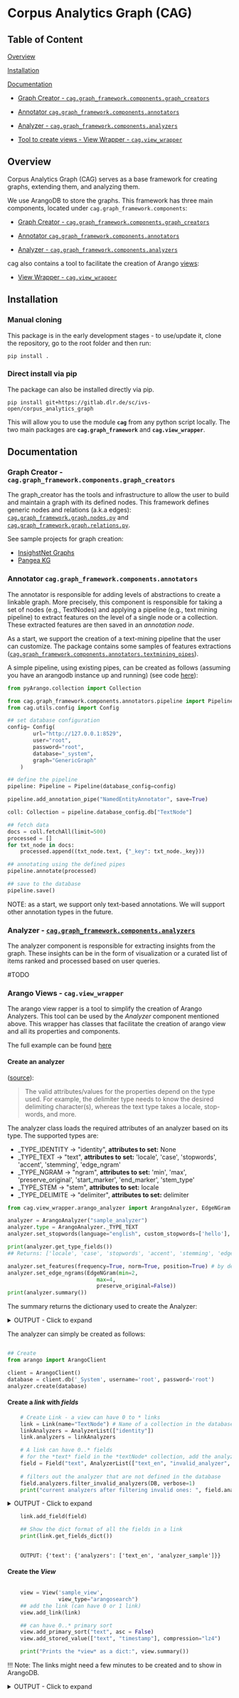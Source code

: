 # Corpus Analytics Graph (CAG)

## Table of Content

[Overview](#overview)

[Installation](#install)

[Documentation](#documentation)
  - [Graph Creator -  `cag.graph_framework.components.graph_creators` ](#graph_creator)
    
  - [Annotator `cag.graph_framework.components.annotators`](#annotator)

  - [Analyzer - `cag.graph_framework.components.analyzers`](#analyzer)

  - [Tool to create views - View Wrapper - `cag.view_wrapper`](#arango_view)

## Overview

<a name="overview"/>

Corpus Analytics Graph (CAG) serves as a base framework for creating graphs, extending them, and analyzing them.

We use ArangoDB to store the graphs. This framework has three main components, located under `cag.graph_framework.components`:

- [Graph Creator -  `cag.graph_framework.components.graph_creators` ](#graph_creator)
    
- [Annotator `cag.graph_framework.components.annotators`](#annotator)

- [Analyzer - `cag.graph_framework.components.analyzers`](#analyzer)

cag also contains a tool to facilitate the creation of Arango [views](https://www.arangodb.com/docs/stable/arangosearch-views.html):
- [View Wrapper - `cag.view_wrapper`](#arango_view)


## Installation

<a name="install"/>

### Manual cloning
This package is in the early development stages - to use/update it, clone the repository, go to the root folder and then run:

```
pip install .
```
### Direct install via pip 
The package can also be installed directly via pip.
```
pip install git+https://gitlab.dlr.de/sc/ivs-open/corpus_analytics_graph
```

This will allow you to use the module **`cag`** from any python script locally. The two main packages are **`cag.graph_framework`** and **`cag.view_wrapper`**.

## Documentation
<a name="documentation"/>

### Graph Creator -  `cag.graph_framework.components.graph_creators`

<a name="graph_creator"/>

The graph_creator has the tools and infrastructure to allow the user to build and maintain a graph with its defined nodes. This framework defines generic nodes and relations (a.k.a edges): [`cag.graph_framework.graph.nodes.py`](cag/graph_framework/graph/nodes.py) and [`cag.graph_framework.graph.relations.py`](cag/graph_framework/graph/relations.py).

See sample projects for graph creation:
- [InsighstNet Graphs](https://gitlab.dlr.de/insightsnet/inisightsnet_code/-/tree/main/insightsnet_graphs)
- [Pangea KG](https://gitlab.dlr.de/sc/ivs-open/pangaea-kg)


### Annotator `cag.graph_framework.components.annotators`
<a name="annotator"/>

The annotator is responsible for adding levels of abstractions to create a linkable graph. More precisely, this component is responsible for taking a set of nodes (e.g., TextNodes) and applying a pipeline (e.g., text mining pipeline) to extract features on the level of a single node or a collection. These extracted features are then saved in an *annotation node*.

As a start, we support the creation of a text-mining pipeline that the user can customize. The package contains some samples of features extractions ([`cag.graph_framework.components.annotators.textmining_pipes`](cag/graph_framework/components/annotators/textmining_pipes)). 

A simple pipeline, using existing pipes, can be created as follows (assuming you have an arangodb instance up and running) (see code [here](examples/annotation_example.py)):

```python
from pyArango.collection import Collection

from cag.graph_framework.components.annotators.pipeline import Pipeline
from cag.utils.config import Config

## set database configuration
config= Config(
        url="http://127.0.0.1:8529",
        user="root",
        password="root",
        database="_system",
        graph="GenericGraph"
    )

## define the pipeline
pipeline: Pipeline = Pipeline(database_config=config)

pipeline.add_annotation_pipe("NamedEntityAnnotator", save=True)

coll: Collection = pipeline.database_config.db["TextNode"]

## fetch data 
docs = coll.fetchAll(limit=500)
processed = []
for txt_node in docs:
    processed.append((txt_node.text, {"_key": txt_node._key}))

## annotating using the defined pipes
pipeline.annotate(processed)

## save to the database
pipeline.save()

```
NOTE: as a start, we support only text-based annotations. We will support other annotation types in the future.

### Analyzer - [`cag.graph_framework.components.analyzers`](cag/graph_framework/components/analyzers)
<a name="analyzer"/>
The analyzer component is responsible for extracting insights from the graph. These insights can be in the form of visualization or a curated list of items ranked and processed based on user queries.

#TODO

### Arango Views - **`cag.view_wrapper`**
<a name="arango_view"/>

The arango view rapper is a tool to simplify the creation of Arango Analyzers. This tool can be used by the *Analyzer* component mentioned above. This wrapper has classes that facilitate the creation of arango view and all its properties and components.

The full example can be found [here](examples/view_creation_example.py)

#### Create an analyzer

([source](https://www.arangodb.com/docs/stable/analyzers.html)):
> The valid attributes/values for the properties depend on the type used. For example, the delimiter type needs to know the desired delimiting character(s), whereas the text type takes a locale, stop-words, and more.

The analyzer class loads the required attributes of an analyzer based on its type. The supported types are:
* _TYPE_IDENTITY -> "identity", **attributes to set:** None
* _TYPE_TEXT -> "text", **attributes to set:** 'locale', 'case', 'stopwords', 'accent', 'stemming', 'edge_ngram'
* _TYPE_NGRAM -> "ngram", **attributes to set:**  'min', 'max', 'preserve_original', 'start_marker', 'end_marker', 'stem_type'
* _TYPE_STEM -> "stem", **attributes to set:** locale
* _TYPE_DELIMITE -> "delimiter", **attributes to set:** delimiter

```python
from cag.view_wrapper.arango_analyzer import ArangoAnalyzer, EdgeNGram

analyzer = ArangoAnalyzer("sample_analyzer")
analyzer.type = ArangoAnalyzer._TYPE_TEXT
analyzer.set_stopwords(language="english", custom_stopwords=['hello'], include_default=False)

print(analyzer.get_type_fields())
## Returns: ['locale', 'case', 'stopwords', 'accent', 'stemming', 'edge_ngram']

analyzer.set_features(frequency=True, norm=True, position=True) # by defaults, all the features are set to True
analyzer.set_edge_ngrams(EdgeNGram(min=2,
                            max=4,
                            preserve_original=False))
print(analyzer.summary())
```
The summary returns the dictionary used to create the Analyzer:

<details><summary>OUTPUT - Click to expand</summary>

    {
        "name": "sample_analyzer",
        "type": "text",
        "features": [
            "Frequency",
            "norm",
            "position"
        ],
        "locale": "en",
        "case": "lower",
        "stopwords": [
            "hello"
        ],
        "accent": False,
        "stemming": True,
        "edgeNgram": {
            "min": {
                "min": 2,
                "max": 4,
                "preserveOriginal": False
            },
            "max": 5,
            "preserveOriginal": False
        }
    }

</details>

The analyzer can simply be created as follows:

```python

## Create 
from arango import ArangoClient

client = ArangoClient()
database = client.db('_System', username='root', password='root')
analyzer.create(database)
```

#### Create a *link* with *fields*

```python
    # Create Link - a view can have 0 to * links
    link = Link(name="TextNode") # Name of a collection in the database
    linkAnalyzers = AnalyzerList(["identity"])
    link.analyzers = linkAnalyzers

    # A link can have 0..* fields
    # for the *text* field in the *textNode* collection, add the analyzers below
    field = Field("text", AnalyzerList(["text_en", "invalid_analyzer", "analyzer_sample"])) # text_en is a predefined analyzer from arango
    
    # filters out the analyzer that are not defined in the database
    field.analyzers.filter_invalid_analyzers(DB, verbose=1) 
    print("current analyzers after filtering invalid ones: ", field.analyzers)
```
<details><summary>OUTPUT - Click to expand</summary>

    current analyzers after filtering invalid ones:  AnalyzerList(analyzerList=['text_en', 'analyzer_sample'])  
</details>

```python
    link.add_field(field)

    ## Show the dict format of all the fields in a link
    print(link.get_fields_dict())
   

```


        OUTPUT: {'text': {'analyzers': ['text_en', 'analyzer_sample']}}

#### Create the *View*

```python

    view = View('sample_view',
                view_type="arangosearch")
    ## add the link (can have 0 or 1 link)
    view.add_link(link)

    ## can have 0..* primary sort
    view.add_primary_sort("text", asc = False)
    view.add_stored_value(["text", "timestamp"], compression="lz4")

    print("Prints the *view* as a dict:", view.summary())

```
!!! Note: The links might need a few minutes to be created and to show in ArangoDB.

<details><summary>OUTPUT - Click to expand</summary>

    {
        "name": "sample_view",
        "viewType": "arangosearch",
        "properties": {
            "cleanupintervalstep": 0,
            "cleanupIntervalStep": 0,
            "commitIntervalMsec": 1000,
            "consolidationIntervalMsec": 0,
            "consolidationPolicy": {
                "type": "tier",
                "segmentsMin": 1,
                "segmentsMax": 10,
                "segmentsBytesMax": 5368709120,
                "segmentsBytesFloor": 2097152,
                "minScore": 0
            },
            "primarySortCompression": "lz4",
            "writebufferIdle": 64,
            "writebufferActive": 0,
            "writebufferMaxSize": 33554432
        },
        "links": {
            "TextNode": {
                "analyzers": [
                    "identity"
                ],
                "fields": {
                    "text": {
                        "analyzers": [
                            "text_en",
                            "analyzer_sample"
                        ]
                    }
                },
                "includeAllFields": False,
                "trackListPositions": False,
                "inBackground": False
            }
        },
        "primarySort": [
            {
                "field": "text",
                "asc": False
            }
        ],
        "storedValues": [
            {
                "fields": [
                    "text"
                ],
                "compression": "lz4"
            },
            {
                "fields": [
                    "timestamp"
                ],
                "compression": "lz4"
            }
        ]
    }
</details>
